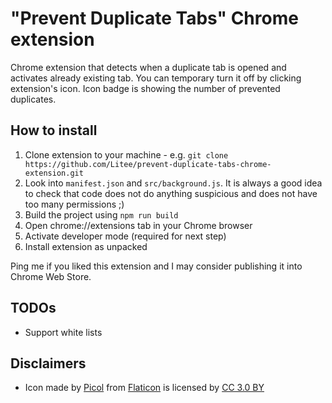 # "Prevent Duplicate Tabs" Chrome extension

Chrome extension that detects when a duplicate tab is opened and activates already existing tab. You can temporary turn it off by clicking extension's icon. Icon badge is showing the number of prevented duplicates.

## How to install

1. Clone extension to your machine - e.g. `git clone https://github.com/Litee/prevent-duplicate-tabs-chrome-extension.git`
1. Look into `manifest.json` and `src/background.js`. It is always a good idea to check that code does not do anything suspicious and does not have too many permissions ;)
1. Build the project using `npm run build`
1. Open chrome://extensions tab in your Chrome browser
1. Activate developer mode (required for next step)
1. Install extension as unpacked

Ping me if you liked this extension and I may consider publishing it into Chrome Web Store.

## TODOs

* Support white lists

## Disclaimers

* Icon made by [Picol](https://www.flaticon.com/authors/picol) from [Flaticon](https://www.flaticon.com/) is licensed by [CC 3.0 BY](http://creativecommons.org/licenses/by/3.0/)
